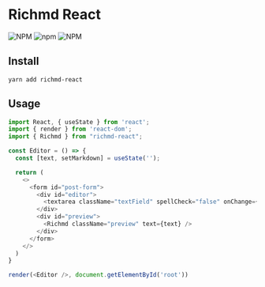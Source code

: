 # Richmd React
![NPM](https://img.shields.io/npm/l/richmd-react)
![npm](https://img.shields.io/npm/v/richmd-react)
![NPM](https://img.shields.io/npm/dw/richmd-react)


## Install
```
yarn add richmd-react
```

## Usage

```js
import React, { useState } from 'react';
import { render } from 'react-dom';
import { Richmd } from "richmd-react";

const Editor = () => {
  const [text, setMarkdown] = useState('');

  return (
    <>
      <form id="post-form">
        <div id="editor">
          <textarea className="textField" spellCheck="false" onChange={(e) => setMarkdown(e.target.value)}></textarea>
        </div>
        <div id="preview">
          <Richmd className="preview" text={text} />
        </div>
      </form>
    </>
  )
}

render(<Editor />, document.getElementById('root'))
```
